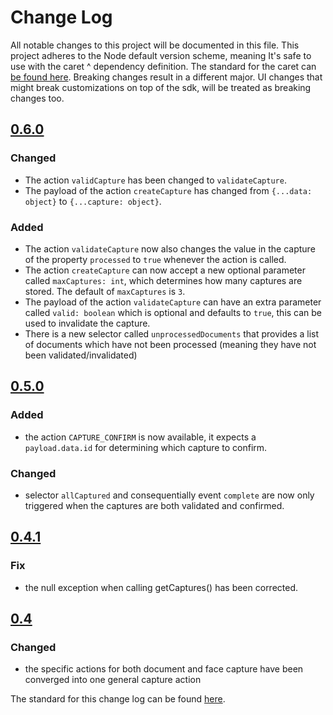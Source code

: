 # Change Log
All notable changes to this project will be documented in this file.
This project adheres to the Node default version scheme, meaning It's safe to use with the caret ^ dependency definition.
The standard for the caret can [be found here](https://docs.npmjs.com/misc/semver#caret-ranges-123-025-004).
Breaking changes result in a different major. UI changes that might break customizations on top of the sdk, will be treated as breaking changes too.


## [0.6.0]

### Changed
- The action `validCapture` has been changed to `validateCapture`.
- The payload of the action `createCapture` has changed from `{...data: object}` to `{...capture: object}`.

### Added
- The action `validateCapture` now also changes the value in the capture of the property `processed` to `true` whenever the action is called.
- The action `createCapture` can now accept a new optional parameter called `maxCaptures: int`, which determines how many captures are stored. The default of `maxCaptures` is `3`.
- The payload of the action `validateCapture` can have an extra parameter called `valid: boolean` which is optional and defaults to `true`, this can be used to invalidate the capture.
- There is a new selector called `unprocessedDocuments` that provides a list of documents which have not been processed (meaning they have not been validated/invalidated)




## [0.5.0]

### Added
- the action `CAPTURE_CONFIRM` is now available, it expects a `payload.data.id` for determining which capture to confirm.

### Changed
- selector `allCaptured` and consequentially event `complete` are now only triggered when the captures are both validated and confirmed.


## [0.4.1]
### Fix
- the null exception when calling getCaptures() has been corrected.


## [0.4]
### Changed
- the specific actions for both document and face capture have been converged into one general capture action


The standard for this change log can be found [here](http://keepachangelog.com/).

[0.6.0]: https://github.com/onfido/onfido-sdk-core/compare/0.5.0...0.6.0
[0.5.0]: https://github.com/onfido/onfido-sdk-core/compare/0.4.1...0.5.0
[0.4.1]: https://github.com/onfido/onfido-sdk-core/compare/0.4...0.4.1
[0.4]: https://github.com/onfido/onfido-sdk-core/compare/0.3.2...0.4
